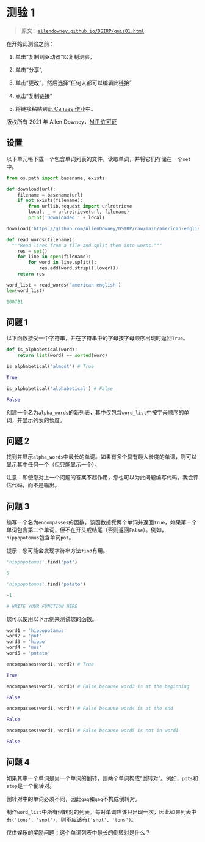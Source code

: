 # 测验 1

> 原文：[`allendowney.github.io/DSIRP/quiz01.html`](https://allendowney.github.io/DSIRP/quiz01.html)

在开始此测验之前：

1.  单击“复制到驱动器”以复制测验，

1.  单击“分享”,

1.  单击“更改”，然后选择“任何人都可以编辑此链接”

1.  点击“复制链接”

1.  将链接粘贴到[此 Canvas 作业](https://canvas.olin.edu/courses/313/assignments/4866)中。

版权所有 2021 年 Allen Downey，[MIT 许可证](http://opensource.org/licenses/MIT)

## 设置

以下单元格下载一个包含单词列表的文件，读取单词，并将它们存储在一个`set`中。

```py
from os.path import basename, exists

def download(url):
    filename = basename(url)
    if not exists(filename):
        from urllib.request import urlretrieve
        local, _ = urlretrieve(url, filename)
        print('Downloaded ' + local)

download('https://github.com/AllenDowney/DSIRP/raw/main/american-english') 
```

```py
def read_words(filename):
  """Read lines from a file and split them into words."""
    res = set()
    for line in open(filename):
        for word in line.split():
            res.add(word.strip().lower())
    return res 
```

```py
word_list = read_words('american-english')
len(word_list) 
```

```py
100781 
```

## 问题 1

以下函数接受一个字符串，并在字符串中的字母按字母顺序出现时返回`True`。

```py
def is_alphabetical(word):
    return list(word) == sorted(word) 
```

```py
is_alphabetical('almost') # True 
```

```py
True 
```

```py
is_alphabetical('alphabetical') # False 
```

```py
False 
```

创建一个名为`alpha_words`的新列表，其中仅包含`word_list`中按字母顺序的单词，并显示列表的长度。

## 问题 2

找到并显示`alpha_words`中最长的单词。如果有多个具有最大长度的单词，则可以显示其中任何一个（但只能显示一个）。

注意：即使您对上一个问题的答案不起作用，您也可以为此问题编写代码。我会评估代码，而不是输出。

## 问题 3

编写一个名为`encompasses`的函数，该函数接受两个单词并返回`True`，如果第一个单词包含第二个单词，但不在开头或结尾（否则返回`False`）。例如，`hippopotomus`包含单词`pot`。

提示：您可能会发现字符串方法`find`有用。

```py
'hippopotomus'.find('pot') 
```

```py
5 
```

```py
'hippopotomus'.find('potato') 
```

```py
-1 
```

```py
# WRITE YOUR FUNCTION HERE 
```

您可以使用以下示例来测试您的函数。

```py
word1 = 'hippopotamus'
word2 = 'pot'
word3 = 'hippo'
word4 = 'mus'
word5 = 'potato' 
```

```py
encompasses(word1, word2) # True 
```

```py
True 
```

```py
encompasses(word1, word3) # False because word3 is at the beginning 
```

```py
False 
```

```py
encompasses(word1, word4) # False because word4 is at the end 
```

```py
False 
```

```py
encompasses(word1, word5) # False because word5 is not in word1 
```

```py
False 
```

## 问题 4

如果其中一个单词是另一个单词的倒转，则两个单词构成“倒转对”。例如，`pots`和`stop`是一个倒转对。

倒转对中的单词必须不同，因此`gag`和`gag`不构成倒转对。

制作`word_list`中所有倒转对的列表。每对单词应该只出现一次，因此如果列表中有`('tons', 'snot')`，则不应该有`('snot', 'tons')`。

仅供娱乐的奖励问题：这个单词列表中最长的倒转对是什么？

